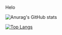 Helo

![Anurag's GitHub stats](https://github-readme-stats.vercel.app/api?username=acoatoitgs&show_icons=true&theme=tokyonight)

[![Top Langs](https://github-readme-stats.vercel.app/api/top-langs/?username=acoatoitgs&theme=tokyonight)](https://github.com/anuraghazra/github-readme-stats)
